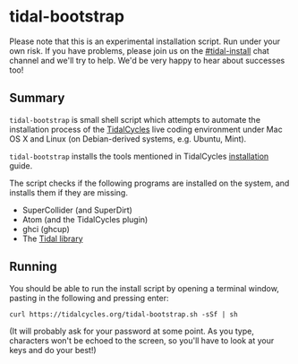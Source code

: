 tidal-bootstrap
===============

Please note that this is an experimental installation script. Run
under your own risk. If you have problems, please join us on the
[#tidal-install](https://chat.toplap.org/channel/tidal-install) chat
channel and we'll try to help. We'd be very happy to hear about
successes too!

Summary
-------

`tidal-bootstrap` is small shell script which attempts to automate the
installation process of the [TidalCycles](http://tidalcycles.org/)
live coding environment under Mac OS X and Linux (on Debian-derived systems, e.g. Ubuntu, Mint).

`tidal-bootstrap` installs the tools mentioned in TidalCycles [installation](https://tidalcycles.org/index.php/Installation) guide.

The script checks if the following programs are installed on the system, and installs them if they are missing.

* SuperCollider (and SuperDirt)
* Atom (and the TidalCycles plugin)
* ghci (ghcup)
* The [Tidal library](https://hackage.haskell.org/package/tidal)

Running
-------

You should be able to run the install script by opening a terminal window, pasting in the following and pressing enter:

```
curl https://tidalcycles.org/tidal-bootstrap.sh -sSf | sh
```

(It will probably ask for your password at some point. As you type, characters won't be echoed to the screen, so you'll have to look at your keys and do your best!)
